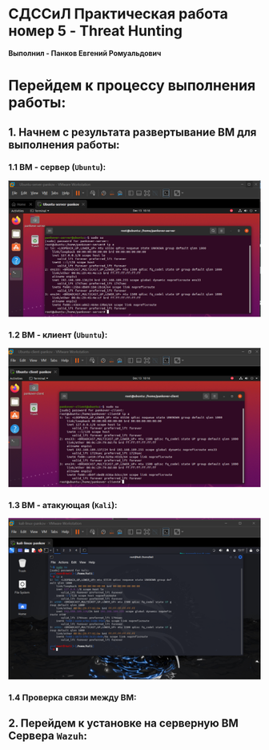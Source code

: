 # **СДССиЛ Практическая работа номер 5 - Threat Hunting**
**Выполнил - Панков Евгений Ромуальдович**
# **Перейдем к процессу выполнения работы:**
## **1. Начнем с результата развертывание ВМ для выполнения работы:**
### **1.1 ВМ - сервер (`Ubuntu`):**
![image](Screenshots/1.png)
### **1.2 ВМ - клиент (`Ubuntu`):**
![image](Screenshots/2.png)
### **1.3 ВМ - атакующая (`Kali`):**
![image](Screenshots/3.png)
### **1.4 Проверка связи между ВМ:**

## **2. Перейдем к установке на серверную ВМ Сервера `Wazuh`:**
